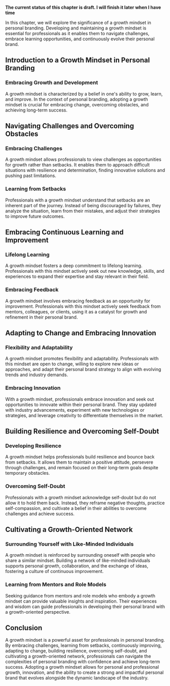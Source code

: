 **The current status of this chapter is draft. I will finish it later when I have time**

In this chapter, we will explore the significance of a growth mindset in personal branding. Developing and maintaining a growth mindset is essential for professionals as it enables them to navigate challenges, embrace learning opportunities, and continuously evolve their personal brand.

Introduction to a Growth Mindset in Personal Branding
-----------------------------------------------------

### Embracing Growth and Development

A growth mindset is characterized by a belief in one's ability to grow, learn, and improve. In the context of personal branding, adopting a growth mindset is crucial for embracing change, overcoming obstacles, and achieving long-term success.

Navigating Challenges and Overcoming Obstacles
----------------------------------------------

### Embracing Challenges

A growth mindset allows professionals to view challenges as opportunities for growth rather than setbacks. It enables them to approach difficult situations with resilience and determination, finding innovative solutions and pushing past limitations.

### Learning from Setbacks

Professionals with a growth mindset understand that setbacks are an inherent part of the journey. Instead of being discouraged by failures, they analyze the situation, learn from their mistakes, and adjust their strategies to improve future outcomes.

Embracing Continuous Learning and Improvement
---------------------------------------------

### Lifelong Learning

A growth mindset fosters a deep commitment to lifelong learning. Professionals with this mindset actively seek out new knowledge, skills, and experiences to expand their expertise and stay relevant in their field.

### Embracing Feedback

A growth mindset involves embracing feedback as an opportunity for improvement. Professionals with this mindset actively seek feedback from mentors, colleagues, or clients, using it as a catalyst for growth and refinement in their personal brand.

Adapting to Change and Embracing Innovation
-------------------------------------------

### Flexibility and Adaptability

A growth mindset promotes flexibility and adaptability. Professionals with this mindset are open to change, willing to explore new ideas or approaches, and adapt their personal brand strategy to align with evolving trends and industry demands.

### Embracing Innovation

With a growth mindset, professionals embrace innovation and seek out opportunities to innovate within their personal brand. They stay updated with industry advancements, experiment with new technologies or strategies, and leverage creativity to differentiate themselves in the market.

Building Resilience and Overcoming Self-Doubt
---------------------------------------------

### Developing Resilience

A growth mindset helps professionals build resilience and bounce back from setbacks. It allows them to maintain a positive attitude, persevere through challenges, and remain focused on their long-term goals despite temporary obstacles.

### Overcoming Self-Doubt

Professionals with a growth mindset acknowledge self-doubt but do not allow it to hold them back. Instead, they reframe negative thoughts, practice self-compassion, and cultivate a belief in their abilities to overcome challenges and achieve success.

Cultivating a Growth-Oriented Network
-------------------------------------

### Surrounding Yourself with Like-Minded Individuals

A growth mindset is reinforced by surrounding oneself with people who share a similar mindset. Building a network of like-minded individuals supports personal growth, collaboration, and the exchange of ideas, fostering a culture of continuous improvement.

### Learning from Mentors and Role Models

Seeking guidance from mentors and role models who embody a growth mindset can provide valuable insights and inspiration. Their experiences and wisdom can guide professionals in developing their personal brand with a growth-oriented perspective.

Conclusion
----------

A growth mindset is a powerful asset for professionals in personal branding. By embracing challenges, learning from setbacks, continuously improving, adapting to change, building resilience, overcoming self-doubt, and cultivating a growth-oriented network, professionals can navigate the complexities of personal branding with confidence and achieve long-term success. Adopting a growth mindset allows for personal and professional growth, innovation, and the ability to create a strong and impactful personal brand that evolves alongside the dynamic landscape of the industry.
